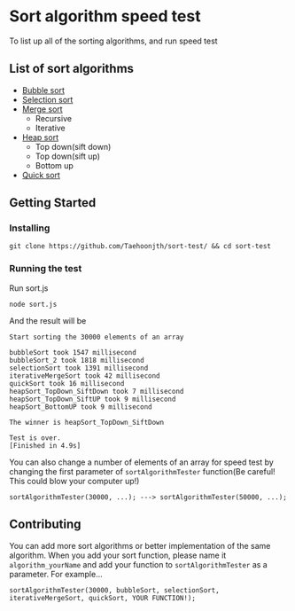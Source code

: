 # Sort algorithm speed test
To list up all of the sorting algorithms, and run speed test
## List of sort algorithms
- [Bubble sort](https://en.wikipedia.org/wiki/Bubble_sort)
- [Selection sort](https://en.wikipedia.org/wiki/Selection_sort)
- [Merge sort](https://en.wikipedia.org/wiki/Merge_sort)
  - Recursive
  - Iterative
- [Heap sort](https://en.wikipedia.org/wiki/Heapsort)
  - Top down(sift down)
  - Top down(sift up)
  - Bottom up
- [Quick sort](https://en.wikipedia.org/wiki/Quicksort)
## Getting Started
### Installing
```
git clone https://github.com/Taehoonjth/sort-test/ && cd sort-test
```
### Running the test
Run sort.js
```
node sort.js
```
And the result will be
```
Start sorting the 30000 elements of an array

bubbleSort took 1547 millisecond
bubbleSort_2 took 1818 millisecond
selectionSort took 1391 millisecond
iterativeMergeSort took 42 millisecond
quickSort took 16 millisecond
heapSort_TopDown_SiftDown took 7 millisecond
heapSort_TopDown_SiftUP took 9 millisecond
heapSort_BottomUP took 9 millisecond

The winner is heapSort_TopDown_SiftDown

Test is over.
[Finished in 4.9s]
```
You can also change a number of elements of an array for speed test by changing the first parameter of `sortAlgorithmTester` function(Be careful! This could blow your computer up!)
```
sortAlgorithmTester(30000, ...); ---> sortAlgorithmTester(50000, ...);
```
## Contributing
You can add more sort algorithms or better implementation of the same algorithm. When you add your sort function, please name it `algorithm_yourName` and add your function to `sortAlgorithmTester` as a parameter.
For example...
```
sortAlgorithmTester(30000, bubbleSort, selectionSort, iterativeMergeSort, quickSort, YOUR FUNCTION!);
```
